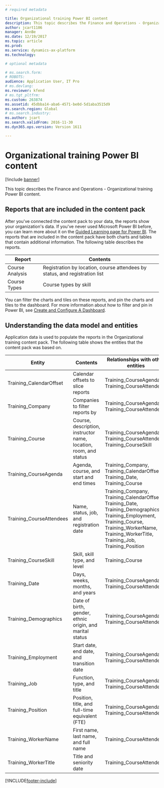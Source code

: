 ```yaml
---
# required metadata

title: Organizational training Power BI content
description: This topic describes the Finance and Operations - Organizational training Power BI content.
author: jcart1106
manager: AnnBe
ms.date: 12/19/2017
ms.topic: article
ms.prod: 
ms.service: dynamics-ax-platform
ms.technology: 

# optional metadata

# ms.search.form: 
# ROBOTS: 
audience: Application User, IT Pro
# ms.devlang: 
ms.reviewer: kfend
# ms.tgt_pltfrm: 
ms.custom: 263874
ms.assetid: 45dbba14-aba6-4571-be0d-5d1aba3515d9
ms.search.region: Global
# ms.search.industry: 
ms.author: jcart
ms.search.validFrom: 2016-11-30
ms.dyn365.ops.version: Version 1611

---
```


# Organizational training Power BI content

[!include [banner](../includes/banner.md)]

This topic describes the Finance and Operations - Organizational training Power BI content.

## Reports that are included in the content pack
After you've connected the content pack to your data, the reports show your organization's data. If you've never used Microsoft Power BI before, you can learn more about it on the [Guided Learning page for Power BI](https://powerbi.microsoft.com/guided-learning/?WT.mc_id=PBIService_GetData). The reports that are included in the content pack have both charts and tables that contain additional information. The following table describes the reports.

| Report          | Contents                                                                    |
|-----------------|-----------------------------------------------------------------------------|
| Course Analysis | Registration by location, course attendees by status, and registration list |
| Course Types    | Course types by skill                                                       |

You can filter the charts and tiles on these reports, and pin the charts and tiles to the dashboard. For more information about how to filter and pin in Power BI, see [Create and Configure A Dashboard](https://powerbi.microsoft.com/guided-learning/powerbi-learning-4-2-create-configure-dashboards).

## Understanding the data model and entities
Application data is used to populate the reports in the Organizational training content pack. The following table shows the entities that the content pack was based on.

| Entity                    | Contents                                                         | Relationships with other entities |
|---------------------------|------------------------------------------------------------------|-----------------------------------|
| Training\_CalendarOffset  | Calendar offsets to slice reports                                | Training\_CourseAgenda, Training\_CourseAttendees |
| Training\_Company         | Companies to filter reports by                                   | Training\_CourseAgenda, Training\_CourseAttendees |
| Training\_Course          | Course, description, instructor name, location, room, and status | Training\_CourseAgenda, Training\_CourseAttendees, Training\_CourseSkill |
| Training\_CourseAgenda    | Agenda, course, and start and end times                          | Training\_Company, Training\_CalendarOffset, Training\_Date, Training\_Course |
| Training\_CourseAttendees | Name, status, job, and registration date                         | Training\_Company, Training\_CalendarOffset, Training\_Date, Training\_Demographics, Training\_Employment, Training\_Course, Training\_WorkerName, Training\_WorkerTitle, Training\_Job, Training\_Position |
| Training\_CourseSkill     | Skill, skill type, and level                                     | Training\_Course |
| Training\_Date            | Days, weeks, months, and years                                   | Training\_CourseAgenda, Training\_CourseAttendees |
| Training\_Demographics    | Date of birth, gender, ethnic origin, and marital status         | Training\_CourseAgenda, Training\_CourseAttendees |
| Training\_Employment      | Start date, end date, and transition date                        | Training\_CourseAgenda, Training\_CourseAttendees |
| Training\_Job             | Function, type, and title                                        | Training\_CourseAgenda, Training\_CourseAttendees |
| Training\_Position        | Position, title, and full-time equivalent (FTE)                  | Training\_CourseAgenda, Training\_CourseAttendees |
| Training\_WorkerName      | First name, last name, and full name                             | Training\_CourseAttendees |
| Training\_WorkerTitle     | Title and seniority date                                         | Training\_CourseAttendees |


[!INCLUDE[footer-include](../../../includes/footer-banner.md)]